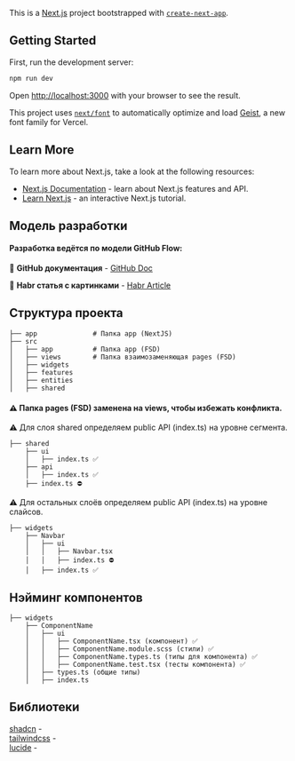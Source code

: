 This is a [Next.js](https://nextjs.org) project bootstrapped with [`create-next-app`](https://nextjs.org/docs/app/api-reference/cli/create-next-app).

## Getting Started

First, run the development server:

```bash
npm run dev
```

Open [http://localhost:3000](http://localhost:3000) with your browser to see the result.

This project uses [`next/font`](https://nextjs.org/docs/app/building-your-application/optimizing/fonts) to automatically optimize and load [Geist](https://vercel.com/font), a new font family for Vercel.

## Learn More

To learn more about Next.js, take a look at the following resources:

- [Next.js Documentation](https://nextjs.org/docs) - learn about Next.js features and API.
- [Learn Next.js](https://nextjs.org/learn) - an interactive Next.js tutorial.

## Модель разработки

#### Разработка ведётся по модели **GitHub Flow**:
📝 **GitHub документация** - [GitHub Doc](https://docs.github.com/ru/get-started/using-github/github-flow)

📝 **Habr статья с картинками** - [Habr Article](https://docs.github.com/ru/get-started/using-github/github-flow)

## Структура проекта

```
├── app              # Папка app (NextJS)
├── src
│   ├── app          # Папка app (FSD)
│   ├── views        # Папка взаимозаменяющая pages (FSD)
│   ├── widgets
│   ├── features
│   ├── entities
│   ├── shared
```

#### ⚠️ **Папка pages (FSD) заменена на views, чтобы избежать конфликта.**

⚠️ Для слоя shared определяем public API (index.ts) на уровне сегмента.

```
├── shared
    ├── ui
    │   ├── index.ts ✅️
    ├── api
    │   ├── index.ts ✅️
    ├── index.ts ⛔
```

⚠️ Для остальных слоёв определяем public API (index.ts) на уровне слайсов.

```
├── widgets
    ├── Navbar
    │   ├── ui
    │   │   ├── Navbar.tsx
    │   │   ├── index.ts ⛔️
    │   ├── index.ts ✅️
```

## Нэйминг компонентов

```
├── widgets
    ├── ComponentName
    │   ├── ui
    │   │   ├── ComponentName.tsx (компонент) ✅️
    │   │   ├── ComponentName.module.scss (стили) ✅️
    │   │   ├── ComponentName.types.ts (типы для компонента) ✅️
    │   │   ├── ComponentName.test.tsx (тесты компонента) ✅️
    │   ├── types.ts (общие типы)
    │   ├── index.ts
```

## Библиотеки

[shadcn](https://ui.shadcn.com/) -  
[tailwindcss](https://tailwindcss.ru/) -  
[lucide](https://lucide.dev/) -
